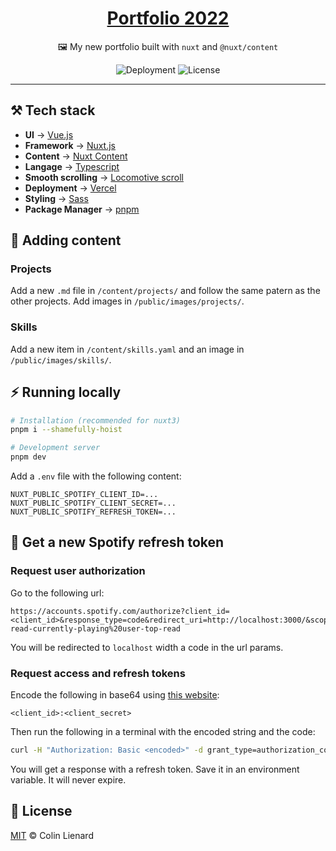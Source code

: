 <div align="center">

# [Portfolio 2022](https://colin-lienard.fr/)

🖼 My new portfolio built with `nuxt` and `@nuxt/content`

![Deployment](https://img.shields.io/website?up_color=blue&url=https%3A%2F%2Fcolin-lienard.fr%2F) ![License](https://img.shields.io/github/license/ColinLienard/outerlife)

</div>

---

## ⚒️ Tech stack

- **UI** → [Vue.js](https://vuejs.org/)
- **Framework** → [Nuxt.js](https://nuxtjs.org/)
- **Content** → [Nuxt Content](https://content.nuxtjs.org/)
- **Langage** → [Typescript](https://www.typescriptlang.org/)
- **Smooth scrolling** → [Locomotive scroll](https://github.com/locomotivemtl/locomotive-scroll)
- **Deployment** → [Vercel](https://vercel.com/)
- **Styling** → [Sass](https://sass-lang.com/)
- **Package Manager** → [pnpm](https://pnpm.io/)

## 🍱 Adding content

### Projects

Add a new `.md` file in `/content/projects/` and follow the same patern as the other projects. Add images in `/public/images/projects/`.

### Skills

Add a new item in `/content/skills.yaml` and an image in `/public/images/skills/`.

## ⚡ Running locally

```bash
# Installation (recommended for nuxt3)
pnpm i --shamefully-hoist

# Development server
pnpm dev
```

Add a `.env` file with the following content:

```env
NUXT_PUBLIC_SPOTIFY_CLIENT_ID=...
NUXT_PUBLIC_SPOTIFY_CLIENT_SECRET=...
NUXT_PUBLIC_SPOTIFY_REFRESH_TOKEN=...
```

## 🎸 Get a new Spotify refresh token

### Request user authorization

Go to the following url:

```
https://accounts.spotify.com/authorize?client_id=<client_id>&response_type=code&redirect_uri=http://localhost:3000/&scope=user-read-currently-playing%20user-top-read
```

You will be redirected to `localhost` width a code in the url params.

### Request access and refresh tokens

Encode the following in base64 using [this website](https://www.base64encode.org/):

```
<client_id>:<client_secret>
```

Then run the following in a terminal with the encoded string and the code:

```bash
curl -H "Authorization: Basic <encoded>" -d grant_type=authorization_code -d code=<code> -d redirect_uri=http://localhost:3000/ https://accounts.spotify.com/api/token
```

You will get a response with a refresh token. Save it in an environment variable. It will never expire.

## 📄 License

[MIT](./LICENSE) © Colin Lienard
